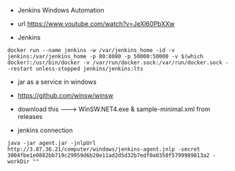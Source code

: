 - Jenkins Windows Automation

- url https://www.youtube.com/watch?v=JeXl60PbXXw

- Jenkins

```jenkins
docker run --name jenkins -w /var/jenkins_home -id -v jenkins:/var/jenkins_home -p 80:8080 -p 50000:50000 -v $(which docker):/usr/bin/docker -v /var/run/docker.sock:/var/run/docker.sock --restart unless-stopped jenkins/jenkins:lts
```

- jar as a service in windows

- https://github.com/winsw/winsw

- download this ---> WinSW.NET4.exe & sample-minimal.xml from releases

- jenkins connection
```connection
java -jar agent.jar -jnlpUrl http://3.87.36.21/computer/windows/jenkins-agent.jnlp -secret 3004fbe1e0882bb719c29959d6b20e11ad2d5d32b7edf0a0350f5799989813a2 -workDir ""
```